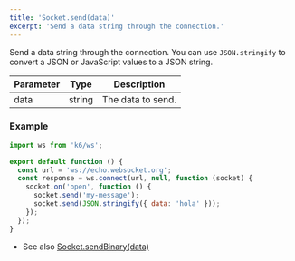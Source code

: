 ```yaml
---
title: 'Socket.send(data)'
excerpt: 'Send a data string through the connection.'
---
```


Send a data string through the connection. 
You can use `JSON.stringify` to convert a JSON or JavaScript values to a JSON string.

| Parameter | Type   | Description       |
| --------- | ------ | ----------------- |
| data      | string | The data to send. |

### Example

<CodeGroup labels={[]}>

```javascript
import ws from 'k6/ws';

export default function () {
  const url = 'ws://echo.websocket.org';
  const response = ws.connect(url, null, function (socket) {
    socket.on('open', function () {
      socket.send('my-message');
      socket.send(JSON.stringify({ data: 'hola' }));
    });
  });
}
```

</CodeGroup>

- See also [Socket.sendBinary(data)](/javascript-api/k6-ws/socket/socket-sendbinary-data)
